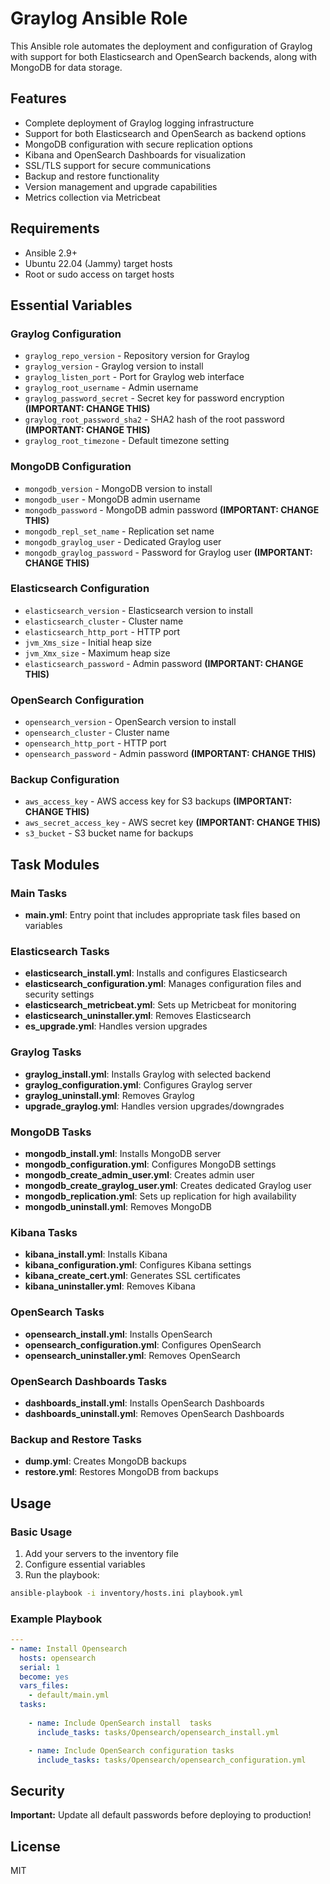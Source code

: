 # Graylog Ansible Role

This Ansible role automates the deployment and configuration of Graylog with support for both Elasticsearch and OpenSearch backends, along with MongoDB for data storage.

## Features

- Complete deployment of Graylog logging infrastructure
- Support for both Elasticsearch and OpenSearch as backend options
- MongoDB configuration with secure replication options
- Kibana and OpenSearch Dashboards for visualization
- SSL/TLS support for secure communications
- Backup and restore functionality
- Version management and upgrade capabilities
- Metrics collection via Metricbeat

## Requirements

- Ansible 2.9+
- Ubuntu 22.04 (Jammy) target hosts
- Root or sudo access on target hosts

## Essential Variables

### Graylog Configuration
- `graylog_repo_version` - Repository version for Graylog
- `graylog_version` - Graylog version to install
- `graylog_listen_port` - Port for Graylog web interface
- `graylog_root_username` - Admin username
- `graylog_password_secret` - Secret key for password encryption **(IMPORTANT: CHANGE THIS)**
- `graylog_root_password_sha2` - SHA2 hash of the root password **(IMPORTANT: CHANGE THIS)**
- `graylog_root_timezone` - Default timezone setting

### MongoDB Configuration
- `mongodb_version` - MongoDB version to install
- `mongodb_user` - MongoDB admin username
- `mongodb_password` - MongoDB admin password **(IMPORTANT: CHANGE THIS)**
- `mongodb_repl_set_name` - Replication set name
- `mongodb_graylog_user` - Dedicated Graylog user
- `mongodb_graylog_password` - Password for Graylog user **(IMPORTANT: CHANGE THIS)**

### Elasticsearch Configuration
- `elasticsearch_version` - Elasticsearch version to install
- `elasticsearch_cluster` - Cluster name
- `elasticsearch_http_port` - HTTP port
- `jvm_Xms_size` - Initial heap size
- `jvm_Xmx_size` - Maximum heap size
- `elasticsearch_password` - Admin password **(IMPORTANT: CHANGE THIS)**

### OpenSearch Configuration
- `opensearch_version` - OpenSearch version to install
- `opensearch_cluster` - Cluster name
- `opensearch_http_port` - HTTP port
- `opensearch_password` - Admin password **(IMPORTANT: CHANGE THIS)**

### Backup Configuration
- `aws_access_key` - AWS access key for S3 backups **(IMPORTANT: CHANGE THIS)**
- `aws_secret_access_key` - AWS secret key **(IMPORTANT: CHANGE THIS)**
- `s3_bucket` - S3 bucket name for backups

## Task Modules

### Main Tasks
- **main.yml**: Entry point that includes appropriate task files based on variables

### Elasticsearch Tasks
- **elasticsearch_install.yml**: Installs and configures Elasticsearch
- **elasticsearch_configuration.yml**: Manages configuration files and security settings
- **elasticsearch_metricbeat.yml**: Sets up Metricbeat for monitoring
- **elasticsearch_uninstaller.yml**: Removes Elasticsearch
- **es_upgrade.yml**: Handles version upgrades

### Graylog Tasks
- **graylog_install.yml**: Installs Graylog with selected backend
- **graylog_configuration.yml**: Configures Graylog server
- **graylog_uninstall.yml**: Removes Graylog
- **upgrade_graylog.yml**: Handles version upgrades/downgrades

### MongoDB Tasks
- **mongodb_install.yml**: Installs MongoDB server
- **mongodb_configuration.yml**: Configures MongoDB settings
- **mongodb_create_admin_user.yml**: Creates admin user
- **mongodb_create_graylog_user.yml**: Creates dedicated Graylog user
- **mongodb_replication.yml**: Sets up replication for high availability
- **mongodb_uninstall.yml**: Removes MongoDB

### Kibana Tasks
- **kibana_install.yml**: Installs Kibana
- **kibana_configuration.yml**: Configures Kibana settings
- **kibana_create_cert.yml**: Generates SSL certificates
- **kibana_uninstaller.yml**: Removes Kibana

### OpenSearch Tasks
- **opensearch_install.yml**: Installs OpenSearch
- **opensearch_configuration.yml**: Configures OpenSearch
- **opensearch_uninstaller.yml**: Removes OpenSearch

### OpenSearch Dashboards Tasks
- **dashboards_install.yml**: Installs OpenSearch Dashboards
- **dashboards_uninstall.yml**: Removes OpenSearch Dashboards

### Backup and Restore Tasks
- **dump.yml**: Creates MongoDB backups
- **restore.yml**: Restores MongoDB from backups

## Usage

### Basic Usage

1. Add your servers to the inventory file
2. Configure essential variables
3. Run the playbook:

```bash
ansible-playbook -i inventory/hosts.ini playbook.yml
```

### Example Playbook

```yaml
---
- name: Install Opensearch
  hosts: opensearch    
  serial: 1
  become: yes
  vars_files:
    - default/main.yml
  tasks:
    
    - name: Include OpenSearch install  tasks
      include_tasks: tasks/Opensearch/opensearch_install.yml

    - name: Include OpenSearch configuration tasks
      include_tasks: tasks/Opensearch/opensearch_configuration.yml

```

## Security

**Important:** Update all default passwords before deploying to production!

## License

MIT